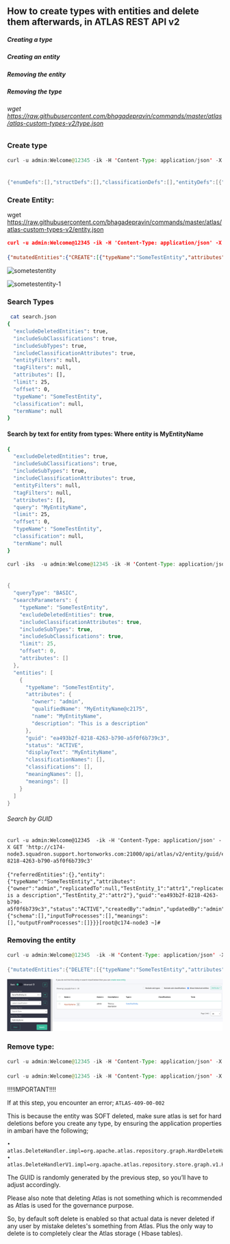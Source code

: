 ## How to create types with entities and delete them afterwards, in ATLAS REST API v2

##### Creating a type

##### Creating an entity

##### Removing the entity

##### Removing the type

###### wget https://raw.githubusercontent.com/bhagadepravin/commands/master/atlas/atlas-custom-types-v2/type.json

### Create type
```java
curl -u admin:Welcome@12345 -ik -H 'Content-Type: application/json' -X POST 'http://c174-node3.squadron.support.hortonworks.com:21000/api/atlas/v2/types/typedefs' -d @type.json


{"enumDefs":[],"structDefs":[],"classificationDefs":[],"entityDefs":[{"category":"ENTITY","guid":"5a51fe50-33f9-4739-86e3-add9f4d68a60","createdBy":"admin","updatedBy":"admin","createTime":1581157776362,"updateTime":1581157776362,"version":1,"name":"SomeTestEntity","description":"This is a test entity","typeVersion":"1.0","attributeDefs":[{"name":"TestEntity_1","typeName":"string","isOptional":true,"cardinality":"SINGLE","valuesMinCount":0,"valuesMaxCount":1,"isUnique":false,"isIndexable":false,"includeInNotification":false,"searchWeight":-1},{"name":"TestEntity_2","typeName":"string","isOptional":true,"cardinality":"SINGLE","valuesMinCount":0,"valuesMaxCount":1,"isUnique":false,"isIndexable":false,"includeInNotification":false,"searchWeight":-1}],"superTypes":["DataSet"],"subTypes":[],"relationshipAttributeDefs":[{"name":"schema","typeName":"array<avro_schema>","isOptional":true,"cardinality":"SET","valuesMinCount":-1,"valuesMaxCount":-1,"isUnique":false,"isIndexable":false,"includeInNotification":false,"searchWeight":-1,"relationshipTypeName":"avro_schema_associatedEntities","isLegacyAttribute":false},{"name":"inputToProcesses","typeName":"array<Process>","isOptional":true,"cardinality":"SET","valuesMinCount":-1,"valuesMaxCount":-1,"isUnique":false,"isIndexable":false,"includeInNotification":false,"searchWeight":-1,"relationshipTypeName":"dataset_process_inputs","isLegacyAttribute":false},{"name":"meanings","typeName":"array<AtlasGlossaryTerm>","isOptional":true,"cardinality":"SET","valuesMinCount":-1,"valuesMaxCount":-1,"isUnique":false,"isIndexable":false,"includeInNotification":false,"searchWeight":-1,"relationshipTypeName":"AtlasGlossarySemanticAssignment","isLegacyAttribute":false},{"name":"outputFromProcesses","typeName":"array<Process>","isOptional":true,"cardinality":"SET","valuesMinCount":-1,"valuesMaxCount":-1,"isUnique":false,"isIndexable":false,"includeInNotification":false,"searchWeight":-1,"relationshipTypeName":"process_dataset_outputs","isLegacyAttribute":false}]}],"relationshipDefs":[]}[root@c174-node3 ~]#
```

### Create Entity:

wget https://raw.githubusercontent.com/bhagadepravin/commands/master/atlas/atlas-custom-types-v2/entity.json

```json
curl -u admin:Welcome@12345 -ik -H 'Content-Type: application/json' -X POST 'http://c174-node3.squadron.support.hortonworks.com:21000/api/atlas/v2/entity' -d @entity.json

{"mutatedEntities":{"CREATE":[{"typeName":"SomeTestEntity","attributes":{"qualifiedName":"MyEntityName@c2175"},"guid":"ea493b2f-8218-4263-b790-a5f0f6b739c3"}]},"guidAssignments":{"-1":"ea493b2f-8218-4263-b790-a5f0f6b739c3"}}
````

![sometestentity](https://github.com/bhagadepravin/commands/blob/master/atlas/atlas-custom-types-v2/sometestentity.png)


![sometestentity-1](https://github.com/bhagadepravin/commands/blob/master/atlas/atlas-custom-types-v2/sometestentity-1.png)


### Search Types 

```bash
 cat search.json
{
  "excludeDeletedEntities": true,
  "includeSubClassifications": true,
  "includeSubTypes": true,
  "includeClassificationAttributes": true,
  "entityFilters": null,
  "tagFilters": null,
  "attributes": [],
  "limit": 25,
  "offset": 0,
  "typeName": "SomeTestEntity",
  "classification": null,
  "termName": null
}
```

#### Search by text for entity from types: Where entity is MyEntityName

```bash
{
  "excludeDeletedEntities": true,
  "includeSubClassifications": true,
  "includeSubTypes": true,
  "includeClassificationAttributes": true,
  "entityFilters": null,
  "tagFilters": null,
  "attributes": [],
  "query": "MyEntityName",
  "limit": 25,
  "offset": 0,
  "typeName": "SomeTestEntity",
  "classification": null,
  "termName": null
}
```

```java
curl -iks  -u admin:Welcome@12345 -ik -H 'Content-Type: application/json' -X POST 'http://c174-node3.squadron.support.hortonworks.com:21000/api/atlas/v2/search/basic' -d  @search.json


{
  "queryType": "BASIC",
  "searchParameters": {
    "typeName": "SomeTestEntity",
    "excludeDeletedEntities": true,
    "includeClassificationAttributes": true,
    "includeSubTypes": true,
    "includeSubClassifications": true,
    "limit": 25,
    "offset": 0,
    "attributes": []
  },
  "entities": [
    {
      "typeName": "SomeTestEntity",
      "attributes": {
        "owner": "admin",
        "qualifiedName": "MyEntityName@c2175",
        "name": "MyEntityName",
        "description": "This is a description"
      },
      "guid": "ea493b2f-8218-4263-b790-a5f0f6b739c3",
      "status": "ACTIVE",
      "displayText": "MyEntityName",
      "classificationNames": [],
      "classifications": [],
      "meaningNames": [],
      "meanings": []
    }
  ]
}
```


###### Search by GUID

```
curl -u admin:Welcome@12345  -ik -H 'Content-Type: application/json' -X GET 'http://c174-node3.squadron.support.hortonworks.com:21000/api/atlas/v2/entity/guid/ea493b2f-8218-4263-b790-a5f0f6b739c3'

{"referredEntities":{},"entity":{"typeName":"SomeTestEntity","attributes":{"owner":"admin","replicatedTo":null,"TestEntity_1":"attr1","replicatedFrom":null,"qualifiedName":"MyEntityName@c2175","name":"MyEntityName","description":"This is a description","TestEntity_2":"attr2"},"guid":"ea493b2f-8218-4263-b790-a5f0f6b739c3","status":"ACTIVE","createdBy":"admin","updatedBy":"admin","createTime":1581158664906,"updateTime":1581158664906,"version":0,"relationshipAttributes":{"schema":[],"inputToProcesses":[],"meanings":[],"outputFromProcesses":[]}}}[root@c174-node3 ~]#
```

### Removing the entity

```java
curl -u admin:Welcome@12345  -ik -H 'Content-Type: application/json' -X DELETE 'http://c174-node3.squadron.support.hortonworks.com:21000/api/atlas/v2/entity/guid/ea493b2f-8218-4263-b790-a5f0f6b739c3'

{"mutatedEntities":{"DELETE":[{"typeName":"SomeTestEntity","attributes":{"owner":"admin","qualifiedName":"MyEntityName@c2175","name":"MyEntityName","description":"This is a description"},"guid":"ea493b2f-8218-4263-b790-a5f0f6b739c3","status":"ACTIVE","displayText":"MyEntityName","classificationNames":[],"meaningNames":[],"meanings":[]}]}}
```

![deleteentity-1](https://github.com/bhagadepravin/commands/blob/master/atlas/atlas-custom-types-v2/delete%20entity.png)


### Remove type:
```java
curl -u admin:Welcome@12345 -ik -H 'Content-Type: application/json' -X GET 'http://c174-node3.squadron.support.hortonworks.com:21000/api/atlas/v2/types/typedefs' 

curl -u admin:Welcome@12345 -ik -H 'Content-Type: application/json' -X DELETE 'http://c174-node3.squadron.support.hortonworks.com:21000/api/atlas/v2/types/typedefs' -d @type.json
```
!!!!IMPORTANT!!!!

If at this step, you encounter an error; `ATLAS-409-00-002`

This is because the entity was SOFT deleted, make sure atlas is set for hard deletions before you create any type, by ensuring the application properties in ambari have the following;

```
• atlas.DeleteHandler.impl=org.apache.atlas.repository.graph.HardDeleteHandler
• atlas.DeleteHandlerV1.impl=org.apache.atlas.repository.store.graph.v1.HardDeleteHandlerV1
```

The GUID is randomly generated by the previous step, so you’ll have to adjust accordingly.

Please also note that deleting Atlas is not something which is recommended as Atlas is used for the governance purpose. 

So, by default soft delete is enabled so that actual data is never deleted if any user by mistake deletes's something from Atlas. Plus the only way to delete is to completely clear the Atlas storage ( Hbase tables).
